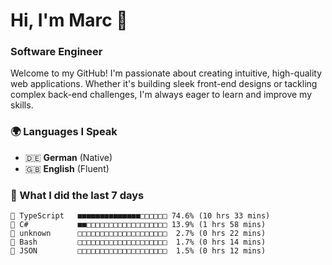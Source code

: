 # Hi, I'm Marc 👋 
### Software Engineer

Welcome to my GitHub! I'm passionate about creating intuitive, high-quality web applications. Whether it's building sleek front-end designs or tackling complex back-end challenges, I'm always eager to learn and improve my skills.  

### 🌍 Languages I Speak  
- 🇩🇪 **German** (Native)  
- 🇬🇧 **English** (Fluent)

### 🤯 What I did the last 7 days

```
🔷 TypeScript   ■■■■■■■■■■■■■■□□□□□□ 74.6% (10 hrs 33 mins)
🔷 C#           ■■□□□□□□□□□□□□□□□□□□ 13.9% (1 hrs 58 mins)
📄 unknown      □□□□□□□□□□□□□□□□□□□□  2.7% (0 hrs 22 mins)
📄 Bash         □□□□□□□□□□□□□□□□□□□□  1.7% (0 hrs 14 mins)
📄 JSON         □□□□□□□□□□□□□□□□□□□□  1.5% (0 hrs 12 mins)
```